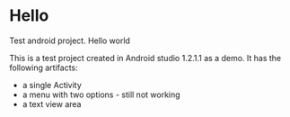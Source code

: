 # Hello
Test android project. Hello world

This is a test project created in Android studio 1.2.1.1 as a demo.
It has the following artifacts:
- a single Activity
- a menu with two options - still not working
- a text view area
